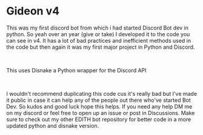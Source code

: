 # Gideon v4

This was my first discord bot from which i had started Discord Bot dev in python. So yeah over an year (give or take) I developed it to the code you can see in v4. It has a lot of bad practices and inefficient methods used in the code but then again it was my first major project in Python and Discord. 

<br>

This uses Disnake a Python wrapper for the Discord API

<br>

I wouldn't recommend duplicating this code cus it's really bad but I've made it public in case it can help any of the people out there who've started Bot Dev. So kudos and good luck hope this helps. If you need any help DM me on my discord or feel free to open up an issue or post in Discussions. Make sure to check out my other EDITH bot repository for better code in a more updated python and disnake version.
